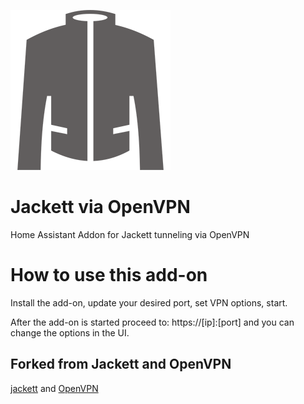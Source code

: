 [![](logo.png)](https://github.com/Jackett/Jackett)

# Jackett via OpenVPN

Home Assistant Addon for Jackett tunneling via OpenVPN

# How to use this add-on

Install the add-on, update your desired port, set VPN options, start.

After the add-on is started proceed to: https://[ip]:[port] and you can change the options in the UI.


## Forked from Jackett and OpenVPN

[jackett](https://github.com/Jackett/Jackett) and [OpenVPN](https://github.com/OpenVPN)
